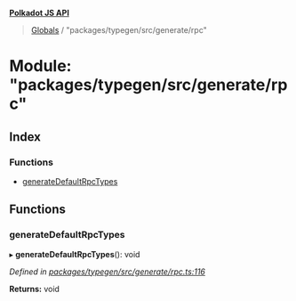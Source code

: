**[Polkadot JS API](../README.md)**

> [Globals](../globals.md) / "packages/typegen/src/generate/rpc"

# Module: "packages/typegen/src/generate/rpc"

## Index

### Functions

* [generateDefaultRpcTypes](_packages_typegen_src_generate_rpc_.md#generatedefaultrpctypes)

## Functions

### generateDefaultRpcTypes

▸ **generateDefaultRpcTypes**(): void

*Defined in [packages/typegen/src/generate/rpc.ts:116](https://github.com/polkadot-js/api/blob/cc926596e/packages/typegen/src/generate/rpc.ts#L116)*

**Returns:** void

